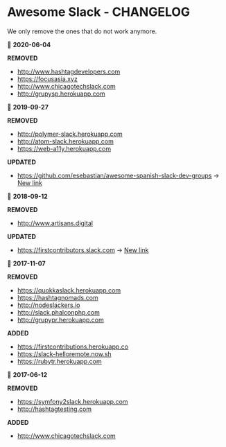 # Awesome Slack - CHANGELOG

We only remove the ones that do not work anymore.

:page_facing_up: **2020-06-04**

**REMOVED**
- http://www.hashtagdevelopers.com
- https://focusasia.xyz
- http://www.chicagotechslack.com
- http://grupysp.herokuapp.com

:page_facing_up: **2019-09-27**

**REMOVED**
- http://polymer-slack.herokuapp.com
- http://atom-slack.herokuapp.com
- https://web-a11y.herokuapp.com

**UPDATED**
- https://github.com/esebastian/awesome-spanish-slack-dev-groups -> [New link](https://github.com/comunidad-tecnologica/awesome-spanish-slack-dev-groups)

​:page_facing_up: **2018-09-12**

**REMOVED**
- http://www.artisans.digital

**UPDATED**
- https://firstcontributors.slack.com -> [New link](https://join.slack.com/t/firstcontributors/shared_invite/enQtMzE1MTYwNzI3ODQ0LTZiMDA2OGI2NTYyNjM1MTFiNTc4YTRhZTg4OWZjMzA0ZWZmY2UxYzVkMzI1ZmVmOWI4ODdkZWQwNTM2NDVmNjY)


:page_facing_up: **2017-11-07**

**REMOVED**
- https://quokkaslack.herokuapp.com
- https://hashtagnomads.com
- http://nodeslackers.io
- http://slack.phalconphp.com
- http://grupypr.herokuapp.com

**ADDED**
- https://firstcontributions.herokuapp.co
- https://slack-helloremote.now.sh
- https://rubytr.herokuapp.com

​:page_facing_up: **2017-06-12**

**REMOVED**
- https://symfony2slack.herokuapp.com
- http://hashtagtesting.com

**ADDED**
- http://www.chicagotechslack.com

